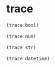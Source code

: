 # trace
```scheme
(trace bool)
```

```scheme
(trace num)
```

```scheme
(trace str)
```

```scheme
(trace datetime)
```